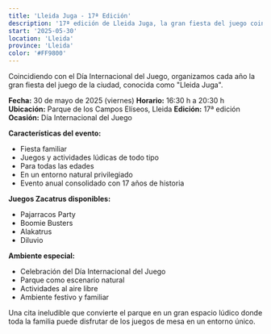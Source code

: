 ```yaml
---
title: 'Lleida Juga - 17ª Edición'
description: '17ª edición de Lleida Juga, la gran fiesta del juego coincidiendo con el Día Internacional del Juego.'
start: '2025-05-30'
location: 'Lleida'
province: 'Lleida'
color: '#FF9800'
---
```


Coincidiendo con el Día Internacional del Juego, organizamos cada año la gran fiesta del juego de la ciudad, conocida como "Lleida Juga".

**Fecha:** 30 de mayo de 2025 (viernes)
**Horario:** 16:30 h a 20:30 h
**Ubicación:** Parque de los Campos Elíseos, Lleida
**Edición:** 17ª edición
**Ocasión:** Día Internacional del Juego

**Características del evento:**
- Fiesta familiar
- Juegos y actividades lúdicas de todo tipo
- Para todas las edades
- En un entorno natural privilegiado
- Evento anual consolidado con 17 años de historia

**Juegos Zacatrus disponibles:**
- Pajarracos Party
- Boomie Busters
- Alakatrus
- Diluvio

**Ambiente especial:**
- Celebración del Día Internacional del Juego
- Parque como escenario natural
- Actividades al aire libre
- Ambiente festivo y familiar

Una cita ineludible que convierte el parque en un gran espacio lúdico donde toda la familia puede disfrutar de los juegos de mesa en un entorno único.
